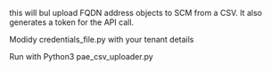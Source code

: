 this will bul upload FQDN address objects to SCM from a CSV. It also generates a token for the API call.

Modidy credentials_file.py with your tenant details

Run with Python3 pae_csv_uploader.py
